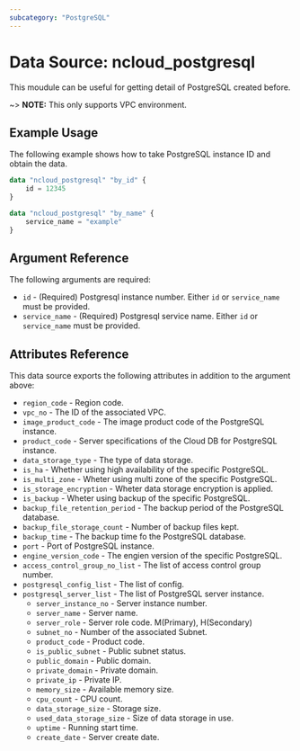 ```yaml
---
subcategory: "PostgreSQL"
---
```


# Data Source: ncloud_postgresql

This moudule can be useful for getting detail of PostgreSQL created before.

~> **NOTE:** This only supports VPC environment.

## Example Usage

The following example shows how to take PostgreSQL instance ID and obtain the data.

```terraform
data "ncloud_postgresql" "by_id" {
    id = 12345
}

data "ncloud_postgresql" "by_name" {
    service_name = "example"
}
```

## Argument Reference

The following arguments are required:

* `id` - (Required) Postgresql instance number. Either `id` or `service_name` must be provided.
* `service_name` - (Required) Postgresql service name. Either `id` or `service_name` must be provided.

## Attributes Reference

This data source exports the following attributes in addition to the argument above:

* `region_code` - Region code.
* `vpc_no` - The ID of the associated VPC.
* `image_product_code` - The image product code of the PostgreSQL instance.
* `product_code` - Server specifications of the Cloud DB for PostgreSQL instance.
* `data_storage_type` - The type of data storage.
* `is_ha` - Whether using high availability of the specific PostgreSQL.
* `is_multi_zone` - Wheter using multi zone of the specific PostgreSQL.
* `is_storage_encryption` - Wheter data storage encryption is applied.
* `is_backup` - Wheter using backup of the specific PostgreSQL.
* `backup_file_retention_period` - The backup period of the PostgreSQL database.
* `backup_file_storage_count` -  Number of backup files kept.
* `backup_time` - The backup time fo the PostgreSQL database.
* `port` - Port of PostgreSQL instance.
* `engine_version_code` - The engien version of the specific PostgreSQL.
* `access_control_group_no_list` - The list of access control group number.
* `postgresql_config_list` - The list of config.
* `postgresql_server_list` - The list of PostgreSQL server instance.
  * `server_instance_no` - Server instance number.
  * `server_name` - Server name.
  * `server_role` - Server role code. M(Primary), H(Secondary)
  * `subnet_no` - Number of the associated Subnet.
  * `product_code` - Product code.
  * `is_public_subnet` - Public subnet status.
  * `public_domain` - Public domain.
  * `private_domain` - Private domain.
  * `private_ip` - Private IP.
  * `memory_size` - Available memory size.
  * `cpu_count` - CPU count.
  * `data_storage_size` - Storage size.
  * `used_data_storage_size` - Size of data storage in use.
  * `uptime` - Running start time.
  * `create_date` - Server create date.